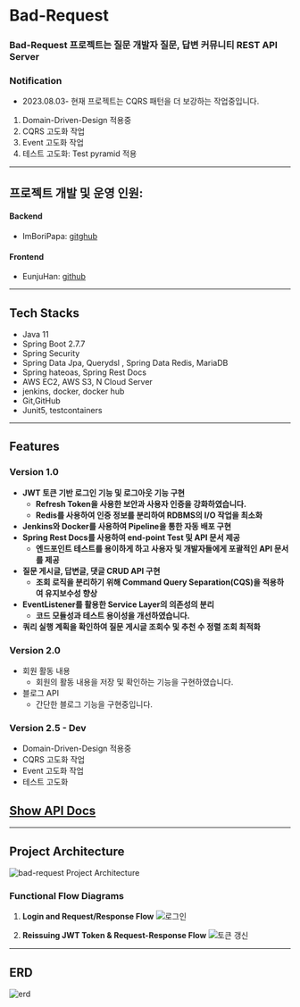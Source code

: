 # Bad-Request

### Bad-Request 프로젝트는 질문 개발자 질문, 답변 커뮤니티 REST API Server

### Notification
- 2023.08.03- 현재 프로젝트는 CQRS 패턴을 더 보강하는 작업중입니다.
1. Domain-Driven-Design 적용중
2. CQRS 고도화 작업
3. Event 고도화 작업
4. 테스트 고도화: Test pyramid 적용

---

## 프로젝트 개발 및 운영 인원: 
#### Backend 
- ImBoriPapa: [gitghub](https://github.com/ImBoriPapa) 
#### Frontend
- EunjuHan: [github](https://github.com/eunju0209)

***

## Tech Stacks

- Java 11
- Spring Boot 2.7.7
- Spring Security
- Spring Data Jpa, Querydsl , Spring Data Redis, MariaDB
- Spring hateoas, Spring Rest Docs
- AWS EC2, AWS S3, N Cloud Server
- jenkins, docker, docker hub
- Git,GitHub
- Junit5, testcontainers

***

## Features

### Version 1.0

- **JWT 토큰 기반 로그인 기능 및 로그아웃 기능 구현**
    - **Refresh Token을 사용한 보안과 사용자 인증을 강화하였습니다.**
    - **Redis를 사용하여 인증 정보를 분리하여 RDBMS의 I/O 작업을 최소화**
- **Jenkins와 Docker를 사용하여 Pipeline을 통한 자동 배포 구현**
- **Spring Rest Docs를 사용하여 end-point Test 및 API 문서 제공**
    - **엔드포인트 테스트를 용이하게 하고 사용자 및 개발자들에게 포괄적인 API 문서를 제공**
- **질문 게시글, 답변글, 댓글 CRUD API 구현**
    - **조회 로직을 분리하기 위해 Command Query Separation(CQS)을 적용하여 유지보수성 향상**
- **EventListener를 활용한 Service Layer의 의존성의 분리**
    - **코드 모듈성과 테스트 용이성을 개선하였습니다.**
- **쿼리 실행 계획을 확인하여 질문 게시글 조회수 및 추천 수 정렬 조회 최적화**

### Version 2.0  
- 회원 활동 내용 
  - 회원의 활동 내용을 저장 및 확인하는 기능을 구현하였습니다.
- 블로그 API   
  - 간단한 블로그 기능을 구현중입니다.

### Version 2.5 - Dev
- Domain-Driven-Design 적용중
- CQRS 고도화 작업
- Event 고도화 작업
- 테스트 고도화 


## [Show API Docs](https://www.bad-request.kr/docs/index.html)

---

## Project Architecture

![bad-request Project Architecture](https://user-images.githubusercontent.com/98242564/219410077-ff6967bc-be5f-43e8-8f01-2a9b4e294586.png)

### **Functional Flow Diagrams**

1. **Login and Request/Response Flow**
![로그인](https://github.com/ImBoriPapa/bori-market/assets/98242564/40ee8bb4-bc5d-4e4e-b0c6-9566262a6c2b)

3. **Reissuing JWT Token & Request-Response Flow**
![토큰 갱신](https://github.com/ImBoriPapa/bori-market/assets/98242564/62194eb6-88e5-4485-acda-cd004c7bf40c)

***

## ERD
![erd](https://github.com/ImBoriPapa/bori-market/assets/98242564/c9bb0210-7260-4280-927b-aa6858de533f)


